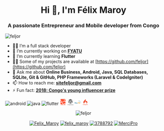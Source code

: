 <h1 align="center">Hi 👋, I'm Félix Maroy</h1>
<h3 align="center">A passionate Entrepreneur and Mobile developer from Congo </h3>
<p align="left"> <img src="https://komarev.com/ghpvc/?username=feljor" alt="feljor" /> </p>

- 👨‍💼 I’m a full stack developer
- 🔭 I’m currently working on **[FYATU](https://fyatu.com/)**
- 🌱 I’m currently learning **Flutter**
- 👨‍💻 Some of my projects are available at [https://github.com/feljor](https://github.com/feljor)
- 💬 Ask me about **Online Business, Android, Java, SQL Databases, SQLite, Git & GitHub, PHP Frameworks (Laravel & CodeIgniter)**
- 📫 How to reach me: **sitefeljor@gmail.com**
- ⚡ Fun fact: **[2018: Congo's young influencer prize](https://magazinekivuzik.com/jeunes-influents/)**


<p align="left"><img src="https://devicons.github.io/devicon/devicon.git/icons/android/android-original-wordmark.svg" alt="android" width="20" height="20"/> <img src="https://devicons.github.io/devicon/devicon.git/icons/java/java-original-wordmark.svg" alt="java" width="20" height="20"/> <img src="https://cdn.jsdelivr.net/npm/simple-icons@3.1.0/icons/flutter.svg" alt="flutter" width="20" height="20"/> <img src="https://github.com/devicons/devicon/blob/master/icons/laravel/laravel-plain-wordmark.svg" alt="laravel" width="20" height="20"/> <img src="https://github.com/devicons/devicon/blob/master/icons/wordpress/wordpress-plain-wordmark.svg" alt="wordpress" width="20" height="20"/> <img src="https://github.com/devicons/devicon/blob/master/icons/mysql/mysql-original-wordmark.svg" alt="mysql" width="20" height="20"/> <img src="https://github.com/devicons/devicon/blob/master/icons/codeigniter/codeigniter-plain-wordmark.svg" alt="codeigniter" width="20" height="20"/></p><p align="center"> <img src="https://github-readme-stats.vercel.app/api?username=feljor&show_icons=true" alt="feljor" /> </p>

<p align="center">
<a href="https://twitter.com/Felix_Maroy" target="blank"><img align="center" src="https://cdn.jsdelivr.net/npm/simple-icons@3.0.1/icons/twitter.svg" alt="Felix_Maroy" height="20" width="20" /></a>
<a href="https://linkedin.com/in/felix_maroy" target="blank"><img align="center" src="https://cdn.jsdelivr.net/npm/simple-icons@3.0.1/icons/linkedin.svg" alt="felix_maroy" height="20" width="20" /></a>
<a href="https://stackoverflow.com/users/11474134" target="blank"><img align="center" src="https://cdn.jsdelivr.net/npm/simple-icons@3.0.1/icons/stackoverflow.svg" alt="3788792" height="20" width="20" /></a>
<a href="https://mercipro.net" target="blank"><img align="center" src="https://cdn.jsdelivr.net/npm/simple-icons@3.0.1/icons/medium.svg" alt="MerciPro" height="20" width="20" /></a>
</p>
